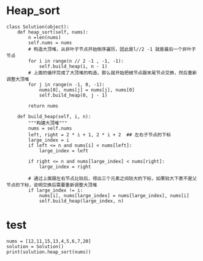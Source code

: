 # Heap_sort

    class Solution(object):
        def heap_sort(self, nums):
            n =len(nums)
            self.nums = nums
            # 构造大顶堆，从非叶子节点开始倒序遍历，因此是l//2 -1 就是最后一个非叶子节点
            for i in range(n // 2 -1 , -1, -1):
                self.build_heap(i, n - 1)
            # 上面的循环完成了大顶堆的构造，那么就开始把根节点跟末尾节点交换，然后重新调整大顶堆
            for j in range(n -1, 0, -1):
                nums[0], nums[j] = nums[j], nums[0]
                self.build_heap(0, j - 1)

            return nums

        def build_heap(self, i, n):
            """构建大顶堆"""
            nums = self.nums
            left, right = 2 * i + 1, 2 * i + 2  ## 左右子节点的下标
            large_index = i
            if left <= n and nums[i] < nums[left]:
                large_index = left

            if right <= n and nums[large_index] < nums[right]:
                large_index = right

            # 通过上面跟左右节点比较后，得出三个元素之间较大的下标，如果较大下表不是父节点的下标，说明交换后需要重新调整大顶堆
            if large_index != i:
                nums[i], nums[large_index] = nums[large_index], nums[i]
                self.build_heap(large_index, n)

# test
    nums = [12,11,15,13,4,5,6,7,20]
    solution = Solution()
    print(solution.heap_sort(nums))
